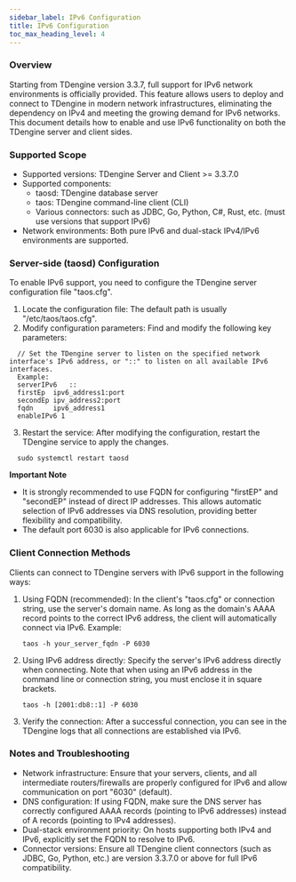 ```yaml
---
sidebar_label: IPv6 Configuration
title: IPv6 Configuration
toc_max_heading_level: 4
---
```


### Overview

Starting from TDengine version 3.3.7, full support for IPv6 network environments is officially provided. This feature allows users to deploy and connect to TDengine in modern network infrastructures, eliminating the dependency on IPv4 and meeting the growing demand for IPv6 networks. This document details how to enable and use IPv6 functionality on both the TDengine server and client sides.

### Supported Scope

- Supported versions: TDengine Server and Client >= 3.3.7.0
- Supported components:
  - taosd: TDengine database server
  - taos: TDengine command-line client (CLI)
  - Various connectors: such as JDBC, Go, Python, C#, Rust, etc. (must use versions that support IPv6)
- Network environments: Both pure IPv6 and dual-stack IPv4/IPv6 environments are supported.

### Server-side (taosd) Configuration

To enable IPv6 support, you need to configure the TDengine server configuration file "taos.cfg".

1. Locate the configuration file: The default path is usually "/etc/taos/taos.cfg".
2. Modify configuration parameters: Find and modify the following key parameters:
```
  // Set the TDengine server to listen on the specified network interface's IPv6 address, or "::" to listen on all available IPv6 interfaces.
  Example:
  serverIPv6   ::
  firstEp  ipv6_address1:port
  secondEp ipv_address2:port
  fqdn     ipv6_address1
  enableIPv6 1
```
3. Restart the service: After modifying the configuration, restart the TDengine service to apply the changes.
```
  sudo systemctl restart taosd
```
**Important Note**
- It is strongly recommended to use FQDN for configuring "firstEP" and "secondEP" instead of direct IP addresses. This allows automatic selection of IPv6 addresses via DNS resolution, providing better flexibility and compatibility.
- The default port 6030 is also applicable for IPv6 connections.

### Client Connection Methods

Clients can connect to TDengine servers with IPv6 support in the following ways:

1. Using FQDN (recommended): In the client's "taos.cfg" or connection string, use the server's domain name. As long as the domain's AAAA record points to the correct IPv6 address, the client will automatically connect via IPv6. Example:
   ```
   taos -h your_server_fqdn -P 6030
   ```
2. Using IPv6 address directly: Specify the server's IPv6 address directly when connecting. Note that when using an IPv6 address in the command line or connection string, you must enclose it in square brackets.
   ```
   taos -h [2001:db8::1] -P 6030
   ```
3. Verify the connection:
   After a successful connection, you can see in the TDengine logs that all connections are established via IPv6.

### Notes and Troubleshooting

- Network infrastructure: Ensure that your servers, clients, and all intermediate routers/firewalls are properly configured for IPv6 and allow communication on port "6030" (default).
- DNS configuration: If using FQDN, make sure the DNS server has correctly configured AAAA records (pointing to IPv6 addresses) instead of A records (pointing to IPv4 addresses).
- Dual-stack environment priority: On hosts supporting both IPv4 and IPv6, explicitly set the FQDN to resolve to IPv6.
- Connector versions: Ensure all TDengine client connectors (such as JDBC, Go, Python, etc.) are version 3.3.7.0 or above for full IPv6 compatibility.
